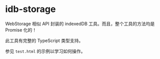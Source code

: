 # idb-storage

WebStorage 相似 API 封装的 indexedDB 工具。而且，整个工具的方法均是 Promise 化的！

此工具有完整的 TypeScript 类型支持。

参见 `test.html` 的示例以学习如何操作。
